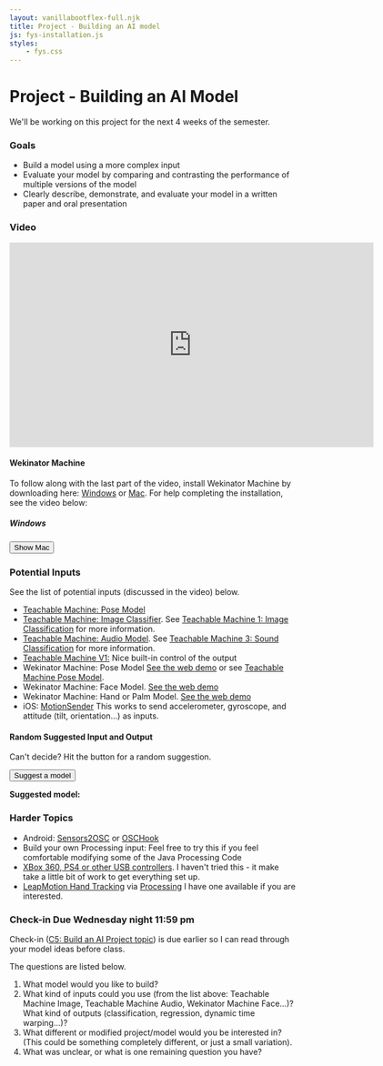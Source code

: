 ```yaml
---
layout: vanillabootflex-full.njk
title: Project - Building an AI model
js: fys-installation.js
styles:
	- fys.css
---
```


# Project - Building an AI Model

We'll be working on this project for the next 4 weeks of the semester.

### Goals

- Build a model using a more complex input
- Evaluate your model by comparing and contrasting the performance of multiple versions of the model
- Clearly describe, demonstrate, and evaluate your model in a written paper and oral presentation

### Video

<iframe width="640" height="360" src="https://www.youtube.com/embed/jb45WGyTrf8" frameborder="0" allow="accelerometer; autoplay; encrypted-media; gyroscope; picture-in-picture" allowfullscreen></iframe>

<h4>Wekinator Machine</h4>

To follow along with the last part of the video, install Wekinator Machine by downloading here: [Windows](https://github.com/ryanpdwyer/wekinator-machine/releases/download/v1.2.6/WekinatorMachine-1.2.6.Setup.exe) or [Mac](https://github.com/ryanpdwyer/wekinator-machine/releases/download/v1.2.6/WekinatorMachine-darwin-x64-1.2.6.zip). For help completing the installation, see the video below:

<h5 id="video-heading">Windows</h5>

<button id="button" onclick="toggleWindowsMac();">Show Mac</button>

### Potential Inputs

See the list of potential inputs (discussed in the video) below. 

<div class="randomize-list">

- [Teachable Machine: Pose Model](https://teachablemachine.withgoogle.com)
- [Teachable Machine: Image Classifier](https://teachablemachine.withgoogle.com). See [Teachable Machine 1: Image Classification](https://youtu.be/kwcillcWOg0) for more information.
- [Teachable Machine: Audio Model](https://teachablemachine.withgoogle.com). See [Teachable Machine 3: Sound Classification](https://youtu.be/TOrVsLklltM) for more information.
- [Teachable Machine V1:](https://teachablemachine.withgoogle.com/v1/) Nice built-in control of the output
- Wekinator Machine: Pose Model	[See the web demo](https://storage.googleapis.com/tfjs-models/demos/posenet/camera.html) or see [Teachable Machine Pose Model](https://teachablemachine.withgoogle.com).
- Wekinator Machine: Face Model. [See the web demo](https://storage.googleapis.com/tfjs-models/demos/facemesh/index.html)
- Wekinator Machine: Hand or Palm Model. [See the web demo](https://storage.googleapis.com/tfjs-models/demos/handpose/index.html)
- iOS: [MotionSender](https://apps.apple.com/us/app/motionsender/id1315005698) This works to send accelerometer, gyroscope, and attitude (tilt, orientation...) as inputs.

</div>

<h4> Random Suggested Input and Output </h4>

Can't decide? Hit the button for a random suggestion.

<button onclick="randomInput()">Suggest a model</button>
<p><b>Suggested model:</b> <span id="suggested-model"></span</p>



### Harder Topics

<div class="randomize-list">

- Android: [Sensors2OSC](https://f-droid.org/packages/org.sensors2.osc/) or [OSCHook](https://play.google.com/store/apps/details?id=com.hollyhook.oscHook&hl=en_US&showAllReviews=true)
- Build your own Processing input: Feel free to try this if you feel comfortable modifying some of the Java Processing Code
- [XBox 360, PS4 or other USB controllers](https://gist.github.com/drscotthawley/dd74db91dd2f8ec3c810a87d4d26b576). I haven't tried this - it make take a little bit of work to get everything set up.
- [LeapMotion Hand Tracking](https://www.ultraleap.com/product/leap-motion-controller/) via [Processing](http://www.doc.gold.ac.uk/~mas01rf/WekinatorDownloads/wekinator_examples/all_source_zips/LeapMotionViaProcessing.zip) I have one available if you are interested.
</div>

### Check-in Due Wednesday night 11:59 pm

Check-in ([C5: Build an AI Project topic](https://d2l.mountunion.edu/d2l/lms/quizzing/user/quiz_summary.d2l?qi=20021&ou=35016)) is due earlier so I can read through your model ideas before class.

The questions are listed below.

1. What model would you like to build?
2. What kind of inputs could you use (from the list above: Teachable Machine Image, Teachable Machine Audio, Wekinator Machine Face...)?
    What kind of outputs (classification, regression, dynamic time warping...)?
3. What different or modified project/model would you be interested in? (This could be something completely different, or just a small variation).
4. What was unclear, or what is one remaining question you have?




